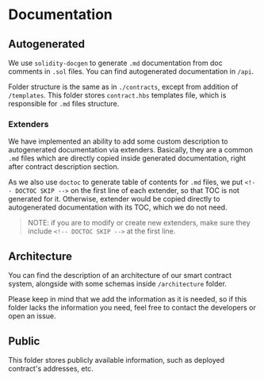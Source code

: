 # Documentation

## Autogenerated

We use `solidity-docgen` to generate `.md` documentation from doc comments in `.sol` files. You can find autogenerated documentation in `/api`.

Folder structure is the same as in `./contracts`, except from addition of `/templates`.
This folder stores `contract.hbs` templates file, which is responsible for `.md` files structure.

### Extenders

We have implemented an ability to add some custom description to autogenerated documentation via extenders.
Basically, they are a common `.md` files which are directly copied inside generated documentation, right after contract description section.

As we also use `doctoc` to generate table of contents for `.md` files, we put `<!-- DOCTOC SKIP -->` on the first line of each extender, so that TOC is not generated for it.
Otherwise, extender would be copied directly to autogenerated documentation with its TOC, which we do not need.

> NOTE: if you are to modify or create new extenders, make sure they include `<!-- DOCTOC SKIP -->` at the first line.

## Architecture

You can find the description of an architecture of our smart contract system, alongside with some schemas inside `/architecture` folder.

Please keep in mind that we add the information as it is needed, so if this folder lacks the information you need, feel free to contact the developers or open an issue.

## Public

This folder stores publicly available information, such as deployed contract's addresses, etc.
